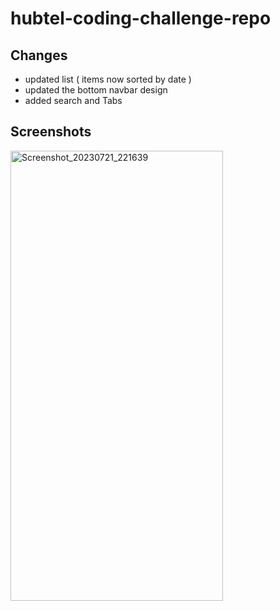 # hubtel-coding-challenge-repo

## Changes
* updated list ( items now sorted by date ) 
* updated the bottom navbar design
* added search and Tabs

## Screenshots

<img alt="Screenshot_20230721_221639" height="720" src="https://github.com/Michael-Mensah-xii/hubtel-coding-challenge-repo/assets/95852329/7b408264-c768-4364-bbbc-dae68f547194" width="340"/>
